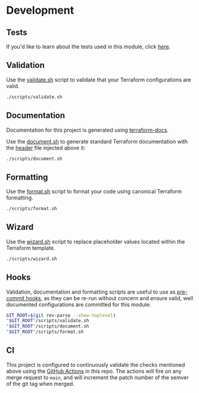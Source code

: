 # Development

## Tests

If you'd like to learn about the tests used in this module, click [here](./tests).

## Validation

Use the [validate.sh](/scripts/validate.sh) script to validate that your Terraform configurations are valid.

```bash
./scripts/validate.sh
```

## Documentation

Documentation for this project is generated using [terraform-docs][terraform-docs].

Use the [document.sh](/scripts/document.sh) to generate standard Terraform documentation with the [header](/README-HEADER.md) file injected above it:

```bash
./scripts/document.sh
```

## Formatting

Use the [format.sh](/scripts/format.sh) script to format your code using canonical Terraform formatting.

```bash
./scripts/format.sh
```

## Wizard

Use the [wizard.sh](/scripts/wizard.sh) script to replace placeholder values located within the Terraform template.

```bash
./scripts/wizard.sh
```

## Hooks

Validation, documentation and formatting scripts are useful to use as [pre-commit hooks](.git/hooks/pre-commit), as they can be re-run without concern and ensure valid, well documented configurations are committed for this module:

```bash
GIT_ROOT=$(git rev-parse --show-toplevel)
"$GIT_ROOT"/scripts/validate.sh
"$GIT_ROOT"/scripts/document.sh
"$GIT_ROOT"/scripts/format.sh
```

## CI

This project is configured to continuously validate the checks mentioned above using the [GitHub Actions](/.github/workflows) in this repo. The actions will fire on any merge request to `main`, and will increment the patch number of the semver of the git tag when merged.

[terraform-docs]: https://github.com/terraform-docs/terraform-docs
